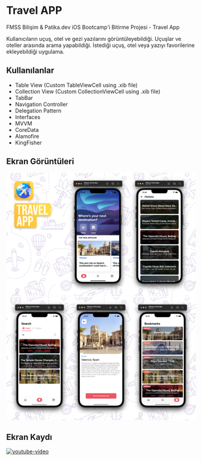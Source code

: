 # Travel APP
FMSS Bilişim & Patika.dev iOS Bootcamp'i Bitirme Projesi - Travel App

Kullanıcıların uçuş, otel ve gezi yazılarını görüntüleyebildiği. Uçuşlar ve oteller arasında arama yapabildiği. İstediği uçuş, otel veya yazıyı favorilerine ekleyebildiği uygulama. 

## Kullanılanlar
- Table View (Custom TableViewCell using .xib file)
- Collection View (Custom CollectionViewCell using .xib file)
- TabBar
- Navigation Controller
- Delegation Pattern
- Interfaces
- MVVM
- CoreData
- Alamofire
- KingFisher

## Ekran Görüntüleri
<img src="https://github.com/sametkoyuncu/fmss-ios-bootcamp-homework-4/blob/development/screenshots/hm4-ss1.png" alt="screenshot 1" />

<img src="https://github.com/sametkoyuncu/fmss-ios-bootcamp-homework-4/blob/development/screenshots/hm4-ss2.png"  alt="screenshot 2" />

## Ekran Kaydı
[![youtube-video](https://i.ibb.co/vX2864R/Ekran-Resmi-2022-10-09-11-27-48.png)](https://www.youtube.com/embed/9-LWFcrKKl8)
